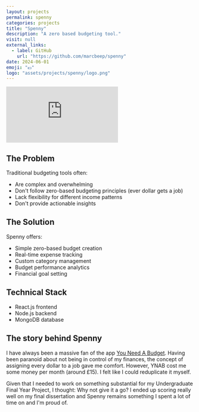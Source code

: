 ```yaml
---
layout: projects
permalink: spenny
categories: projects
title: "Spenny"
description: "A zero based budgeting tool."
visit: null
external_links:
  - label: GitHub
    url: "https://github.com/marcbeep/spenny"
date: 2024-06-01
emoji: "💷"
logo: "assets/projects/spenny/logo.png"
---
```


<div class="video-container">
<iframe src="https://www.youtube.com/embed/sf2KNv4mHzU?si=0mU6uPr-WAkCIG-C" title="Spenny Presentation" frameborder="0" allow="accelerometer; autoplay; clipboard-write; encrypted-media; gyroscope; picture-in-picture; web-share" referrerpolicy="strict-origin-when-cross-origin" allowfullscreen></iframe>
</div>

## The Problem

Traditional budgeting tools often:
- Are complex and overwhelming
- Don't follow zero-based budgeting principles (ever dollar gets a job)
- Lack flexibility for different income patterns
- Don't provide actionable insights

## The Solution

Spenny offers:
- Simple zero-based budget creation
- Real-time expense tracking
- Custom category management
- Budget performance analytics
- Financial goal setting

## Technical Stack

- React.js frontend
- Node.js backend
- MongoDB database

## The story behind Spenny

I have always been a massive fan of the app [You Need A Budget](https://ynab.com).
Having been paranoid about not being in control of my finances, the concept of assigning every dollar to a job gave me comfort.
However, YNAB cost me some money per month (around £15). 
I felt like I could reduplicate it myself.

Given that I needed to work on something substantial for my Undergraduate Final Year Project, I thought: Why not give it a go?
I ended up scoring really well on my final dissertation and Spenny remains something I spent a lot of time on and I'm proud of.
